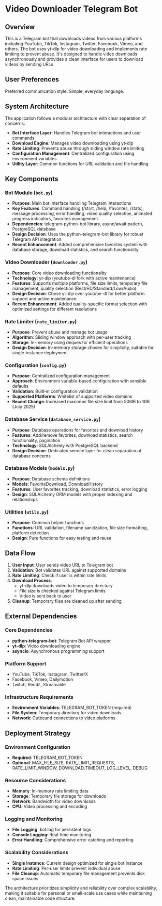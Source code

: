 # Video Downloader Telegram Bot

## Overview

This is a Telegram bot that downloads videos from various platforms including YouTube, TikTok, Instagram, Twitter, Facebook, Vimeo, and others. The bot uses yt-dlp for video downloading and implements rate limiting to prevent abuse. It's designed to handle video downloads asynchronously and provides a clean interface for users to download videos by sending URLs.

## User Preferences

Preferred communication style: Simple, everyday language.

## System Architecture

The application follows a modular architecture with clear separation of concerns:

- **Bot Interface Layer**: Handles Telegram bot interactions and user commands
- **Download Engine**: Manages video downloading using yt-dlp
- **Rate Limiting**: Prevents abuse through sliding window rate limiting
- **Configuration Management**: Centralized configuration using environment variables
- **Utility Layer**: Common functions for URL validation and file handling

## Key Components

### Bot Module (`bot.py`)
- **Purpose**: Main bot interface handling Telegram interactions
- **Key Features**: Command handling (/start, /help, /favorites, /stats), message processing, error handling, video quality selection, animated progress indicators, favorites management
- **Dependencies**: telegram-python-bot library, async/await pattern, PostgreSQL database
- **Design Decision**: Uses the python-telegram-bot library for robust Telegram API integration
- **Recent Enhancement**: Added comprehensive favorites system with database storage, download statistics, and search functionality

### Video Downloader (`downloader.py`)
- **Purpose**: Core video downloading functionality
- **Technology**: yt-dlp (youtube-dl fork with active maintenance)
- **Features**: Supports multiple platforms, file size limits, temporary file management, quality selection (Best/HD/Standard/Low/Audio)
- **Design Decision**: Chose yt-dlp over youtube-dl for better platform support and active maintenance
- **Recent Enhancement**: Added quality-specific format selection with optimized settings for different resolutions

### Rate Limiter (`rate_limiter.py`)
- **Purpose**: Prevent abuse and manage bot usage
- **Algorithm**: Sliding window approach with per-user tracking
- **Storage**: In-memory using deques for efficient operations
- **Design Decision**: In-memory storage chosen for simplicity, suitable for single-instance deployment

### Configuration (`config.py`)
- **Purpose**: Centralized configuration management
- **Approach**: Environment variable-based configuration with sensible defaults
- **Validation**: Built-in configuration validation
- **Supported Platforms**: Whitelist of supported video domains
- **Recent Change**: Increased maximum file size limit from 50MB to 1GB (July 2025)

### Database Service (`database_service.py`)
- **Purpose**: Database operations for favorites and download history
- **Features**: Add/remove favorites, download statistics, search functionality, pagination
- **Technology**: SQLAlchemy with PostgreSQL backend
- **Design Decision**: Dedicated service layer for clean separation of database concerns

### Database Models (`models.py`)
- **Purpose**: Database schema definitions
- **Models**: FavoriteDownload, DownloadHistory
- **Features**: User favorites tracking, download statistics, error logging
- **Design**: SQLAlchemy ORM models with proper indexing and relationships

### Utilities (`utils.py`)
- **Purpose**: Common helper functions
- **Functions**: URL validation, filename sanitization, file size formatting, platform detection
- **Design**: Pure functions for easy testing and reuse

## Data Flow

1. **User Input**: User sends video URL to Telegram bot
2. **Validation**: Bot validates URL against supported domains
3. **Rate Limiting**: Check if user is within rate limits
4. **Download Process**: 
   - yt-dlp downloads video to temporary directory
   - File size is checked against Telegram limits
   - Video is sent back to user
5. **Cleanup**: Temporary files are cleaned up after sending

## External Dependencies

### Core Dependencies
- **python-telegram-bot**: Telegram Bot API wrapper
- **yt-dlp**: Video downloading engine
- **asyncio**: Asynchronous programming support

### Platform Support
- YouTube, TikTok, Instagram, Twitter/X
- Facebook, Vimeo, Dailymotion
- Twitch, Reddit, Streamable

### Infrastructure Requirements
- **Environment Variables**: TELEGRAM_BOT_TOKEN (required)
- **File System**: Temporary directory for video downloads
- **Network**: Outbound connections to video platforms

## Deployment Strategy

### Environment Configuration
- **Required**: TELEGRAM_BOT_TOKEN
- **Optional**: MAX_FILE_SIZE, RATE_LIMIT_REQUESTS, RATE_LIMIT_WINDOW, DOWNLOAD_TIMEOUT, LOG_LEVEL, DEBUG

### Resource Considerations
- **Memory**: In-memory rate limiting data
- **Storage**: Temporary file storage for downloads
- **Network**: Bandwidth for video downloads
- **CPU**: Video processing and encoding

### Logging and Monitoring
- **File Logging**: bot.log for persistent logs
- **Console Logging**: Real-time monitoring
- **Error Handling**: Comprehensive error catching and reporting

### Scalability Considerations
- **Single Instance**: Current design optimized for single bot instance
- **Rate Limiting**: Per-user limits prevent individual abuse
- **File Cleanup**: Automatic temporary file management prevents disk space issues

The architecture prioritizes simplicity and reliability over complex scalability, making it suitable for personal or small-scale use cases while maintaining clean, maintainable code structure.

